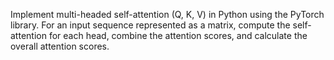 Implement multi-headed self-attention (Q, K, V) in Python using the PyTorch library. For an input sequence represented as a matrix, compute the self-attention for each head, combine the attention scores, and calculate the overall attention scores.  
